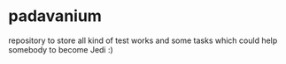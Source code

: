 # padavanium
repository to store all kind of test works and some tasks which could help somebody to become Jedi :)
